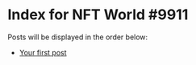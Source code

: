 # Index for NFT World #9911
Posts will be displayed in the order below:

- [Your first post](./001-first.md)

